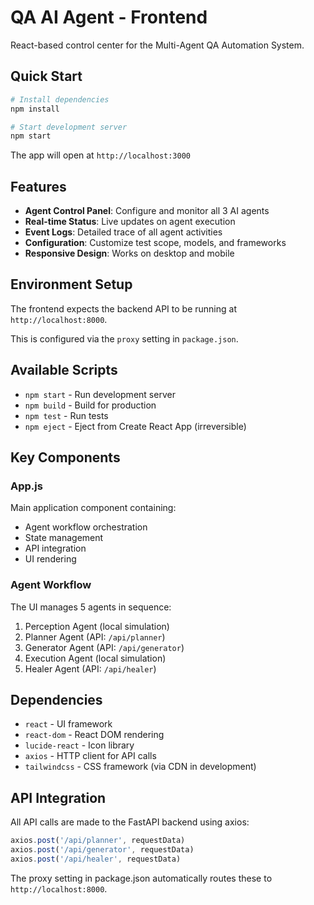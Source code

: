 # QA AI Agent - Frontend

React-based control center for the Multi-Agent QA Automation System.

## Quick Start

```bash
# Install dependencies
npm install

# Start development server
npm start
```

The app will open at `http://localhost:3000`

## Features

- **Agent Control Panel**: Configure and monitor all 3 AI agents
- **Real-time Status**: Live updates on agent execution
- **Event Logs**: Detailed trace of all agent activities
- **Configuration**: Customize test scope, models, and frameworks
- **Responsive Design**: Works on desktop and mobile

## Environment Setup

The frontend expects the backend API to be running at `http://localhost:8000`.

This is configured via the `proxy` setting in `package.json`.

## Available Scripts

- `npm start` - Run development server
- `npm build` - Build for production
- `npm test` - Run tests
- `npm eject` - Eject from Create React App (irreversible)

## Key Components

### App.js
Main application component containing:
- Agent workflow orchestration
- State management
- API integration
- UI rendering

### Agent Workflow
The UI manages 5 agents in sequence:
1. Perception Agent (local simulation)
2. Planner Agent (API: `/api/planner`)
3. Generator Agent (API: `/api/generator`)
4. Execution Agent (local simulation)
5. Healer Agent (API: `/api/healer`)

## Dependencies

- `react` - UI framework
- `react-dom` - React DOM rendering
- `lucide-react` - Icon library
- `axios` - HTTP client for API calls
- `tailwindcss` - CSS framework (via CDN in development)

## API Integration

All API calls are made to the FastAPI backend using axios:

```javascript
axios.post('/api/planner', requestData)
axios.post('/api/generator', requestData)
axios.post('/api/healer', requestData)
```

The proxy setting in package.json automatically routes these to `http://localhost:8000`.
